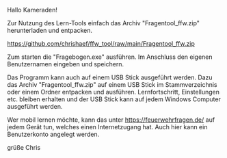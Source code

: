 Hallo Kameraden!

Zur Nutzung des Lern-Tools einfach das Archiv "Fragentool_ffw.zip" herunterladen und entpacken.

https://github.com/chrishaef/ffw_tool/raw/main/Fragentool_ffw.zip
 

Zum starten die "Fragebogen.exe" ausführen.
Im Anschluss den eigenen Benutzernamen eingeben und speichern.


Das Programm kann auch auf einem USB Stick ausgeführt werden.
Dazu das Archiv "Fragentool_ffw.zip" auf einem USB Stick im Stammverzeichnis oder einem Ordner entpacken und ausführen.
Lernfortschritt, Einstellungen etc. bleiben erhalten und der USB Stick kann auf jedem Windows Computer ausgeführt werden. 

Wer mobil lernen möchte, kann das unter https://feuerwehrfragen.de/ auf jedem Gerät tun, welches einen Internetzugang hat.
Auch hier kann ein Benutzerkonto angelegt werden.


grüße Chris
